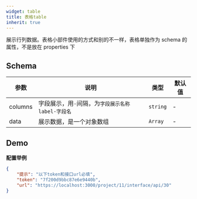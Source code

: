 ```yaml
---
widget: table
title: 表格table
inherit: true
---
```


展示行列数据。表格小部件使用的方式和别的不一样，表格单独作为 schema 的属性，不是放在 properties 下


## Schema

参数 | 说明 | 类型 | 默认值
----|------|-----|------
columns | 字段展示，用`-`间隔，为`字段展示名称label-字段名`  | `string` | -
data | 展示数据，是一个对象数组 | `Array` | -


## Demo

**配置举例**

```json
{
    "提示": "以下token和接口url必填",
    "token": "7f200d9bbc87e6e9440b",
    "url": "https://localhost:3000/project/11/interface/api/30"
}
```
